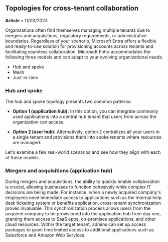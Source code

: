 ## Topologies for cross-tenant collaboration

**Article** • 11/03/2023

Organizations often find themselves managing multiple tenants due to mergers and acquisitions, regulatory requirements, or administrative boundaries. Regardless of your scenario, Microsoft Entra offers a flexible and ready-to-use solution for provisioning accounts across tenants and facilitating seamless collaboration. Microsoft Entra accommodates the following three models and can adapt to your evolving organizational needs.

- Hub and spoke
- Mesh
- Just-in-time

### Hub and spoke

The hub and spoke topology presents two common patterns:

- **Option 1 (application hub):** In this option, you can integrate commonly used applications into a central hub tenant that users from across the organization can access.

- **Option 2 (user hub):** Alternatively, option 2 centralizes all your users in a single tenant and provisions them into spoke tenants where resources are managed.

Let's examine a few real-world scenarios and see how they align with each of these models.

### Mergers and acquisitions (application hub)

During mergers and acquisitions, the ability to quickly enable collaboration is crucial, allowing businesses to function cohesively while complex IT decisions are being made. For instance, when a newly acquired company's employees need immediate access to applications such as the internal help desk ticketing system or benefits application, cross-tenant synchronization proves invaluable. This synchronization process allows users from the acquired company to be provisioned into the application hub from day one, granting them access to SaaS apps, on-premises applications, and other cloud resources. Within the target tenant, admins can set up access packages to grant time limited access to additional applications such as Salesforce and Amazon Web Services.